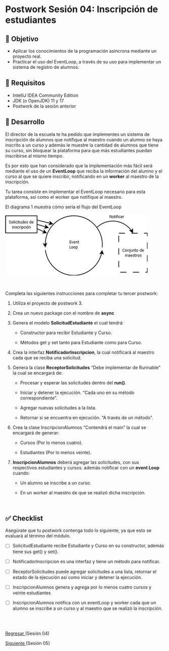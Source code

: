 # Postwork Sesión 04: Inscripción de estudiantes

## 🎩 Objetivo 

- Aplicar los conocimientos de la programación asíncrona mediante un proyecto real.
- Practicar el uso del EventLoop, a través de su uso para implementar un sistema de registro de alumnos.

## 🎯 Requisitos 

- IntelliJ IDEA Community Edition
- JDK (o OpenJDK) 11 y 17
- Postwork de la sesión anterior

## 🚀 Desarrollo

El director de la escuela te ha pedido que implementes un sistema de inscripción de alumnos que notifique al maestro cuando un alumno se haya inscrito a un curso y además le muestre la cantidad de alumnos que tiene su curso, sin bloquear la plataforma para que más estudiantes puedan inscribirse al mismo tiempo.

Es por esto que han considerado que la implementación más fácil será mediante el uso de un **EventLoop** que reciba la información del alumno y el curso al que se quiere inscribir, notificando en un **worker** al maestro de la inscripción.

Tu tarea consiste en implementar el EventLoop necesario para esta plataforma, así como el worker que notifique al maestro.

El diagrama 1 muestra cómo sería el flujo del EventLoop

![diagrama1](img/diagrama1.png)

<br/>

Completa las siguientes instrucciones para completar tu tercer postwork:

1. Utiliza el proyecto de postwork 3.

2. Crea un nuevo package con el nombre de **async** 

3. Genera el modelo **SolicitudEstudiante** el cual tendrá:

    - Constructor para recibir Estudiante y Curso.

    - Métodos get y set tanto para Estudiante como para Curso.

4. Crea la interfaz **NotificadorInscripcion**, la cual notificará al maestro cada que se reciba una solicitud.

5. Genera la clase **ReceptorSolicitudes** “Debe implementar de Runnable” la cual se encargará de:

    - Procesar y esperar las solicitudes dentro del **run()**.

    - Iniciar y detener la ejecución. “Cada uno en su método correspondiente”.

    - Agregar nuevas solicitudes a la lista.

    - Retornar si se encuentra en ejecución. “A través de un método”.

6. Crea la clase InscripcionAlumnos “Contendrá el main” la cual se encargará de generar:

    - Cursos (Por lo menos cuatro).

    - Estudiantes (Por lo menos veinte).

7. **InscripcionAlumnos** deberá agregar las solicitudes, con sus respectivos estudiantes y cursos. además notificar con un **event Loop** cuando:

    - Un alumno se inscribe a un curso.

    - En un worker al maestro de que se realizó dicha inscripción.

<br/>

## ✅ Checklist 

Asegúrate que tu postwork contenga todo lo siguiente, ya que esto se evaluará al término del módulo.

- [ ] SolicitudEstudiante recibe Estudiante y Curso en su constructor, además tiene sus get() y set().

- [ ] NotificadorInscripcion es una interfaz y tiene un método para notificar.

- [ ] ReceptorSolicitudes puede agregar solicitudes a una lista, retornar el estado de la ejecución así como iniciar y detener la ejecución.

- [ ] InscripcionAlumnos genera y agrega por lo menos cuatro cursos y veinte estudiantes

- [ ] InscripcionAlumnos notifica con un eventLoop y worker cada que un alumno se inscribe a un curso y al maestro que se realizó la inscripción.

<br/>
<br/>

[Regresar ](../Readme.md)(Sesión 04)

[Siguiente ](../../Sesion-05/Readme.md)(Sesión 05)